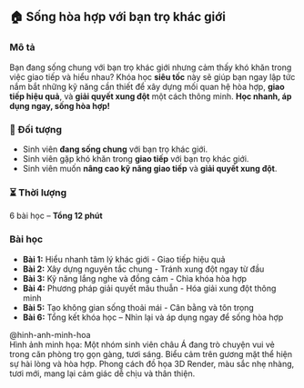 ## 🏠 Sống hòa hợp với bạn trọ khác giới

### Mô tả  
Bạn đang sống chung với bạn trọ khác giới nhưng cảm thấy khó khăn trong việc giao tiếp và hiểu nhau? Khóa học **siêu tốc** này sẽ giúp bạn ngay lập tức nắm bắt những kỹ năng cần thiết để xây dựng mối quan hệ hòa hợp, **giao tiếp hiệu quả**, và **giải quyết xung đột** một cách thông minh. **Học nhanh, áp dụng ngay, sống hòa hợp!**

### 🎯 Đối tượng  
- Sinh viên **đang sống chung** với bạn trọ khác giới.  
- Sinh viên gặp khó khăn trong **giao tiếp** với bạn trọ khác giới.  
- Sinh viên muốn **nâng cao kỹ năng giao tiếp** và **giải quyết xung đột**.  

### ⏳ Thời lượng  
6 bài học – **Tổng 12 phút**

### Bài học  
- **Bài 1:** Hiểu nhanh tâm lý khác giới - Giao tiếp hiệu quả  
- **Bài 2:** Xây dựng nguyên tắc chung - Tránh xung đột ngay từ đầu  
- **Bài 3:** Kỹ năng lắng nghe và đồng cảm - Chìa khóa hòa hợp  
- **Bài 4:** Phương pháp giải quyết mâu thuẫn - Hóa giải xung đột thông minh  
- **Bài 5:** Tạo không gian sống thoải mái - Cân bằng và tôn trọng  
- **Bài 6:** Tổng kết khóa học – Nhìn lại và áp dụng ngay để sống hòa hợp  

@hinh-anh-minh-hoa  
Hình ảnh minh họa: Một nhóm sinh viên châu Á đang trò chuyện vui vẻ trong căn phòng trọ gọn gàng, tươi sáng. Biểu cảm trên gương mặt thể hiện sự hài lòng và hòa hợp. Phong cách đồ họa 3D Render, màu sắc nhẹ nhàng, tươi mới, mang lại cảm giác dễ chịu và thân thiện.
